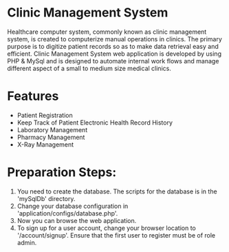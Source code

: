 # Clinic Management System
Healthcare computer system, commonly known as clinic management system, is created to computerize manual operations in clinics. The primary purpose is to digitize patient records so as to make data retrieval easy and efficient. Clinic Management System web application is developed by using PHP &amp; MySql and is designed to automate internal work flows and manage different aspect of a small to medium size medical clinics.

# Features
- Patient Registration
- Keep Track of Patient Electronic Health Record History
- Laboratory Management
- Pharmacy Management
- X-Ray Management

# Preparation Steps:
1. You need to create the database. The scripts for the database is in the 'mySqlDb' directory.
2. Change your database configuration in 'application/configs/database.php'.
3. Now you can browse the web application.
4. To sign up for a user account, change your browser location to '<yourWebsiteAddress>/account/signup'. Ensure that the first user to register must be of role admin.
